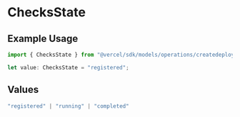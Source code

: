# ChecksState

## Example Usage

```typescript
import { ChecksState } from "@vercel/sdk/models/operations/createdeployment.js";

let value: ChecksState = "registered";
```

## Values

```typescript
"registered" | "running" | "completed"
```